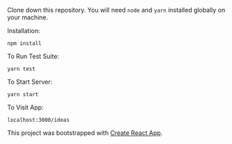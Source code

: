 
Clone down this repository. You will need `node` and `yarn` installed globally on your machine.  

Installation:

`npm install`  

To Run Test Suite:  

`yarn test`  

To Start Server:

`yarn start`  

To Visit App:

`localhost:3000/ideas`  

This project was bootstrapped with [Create React App](https://github.com/facebook/create-react-app).

